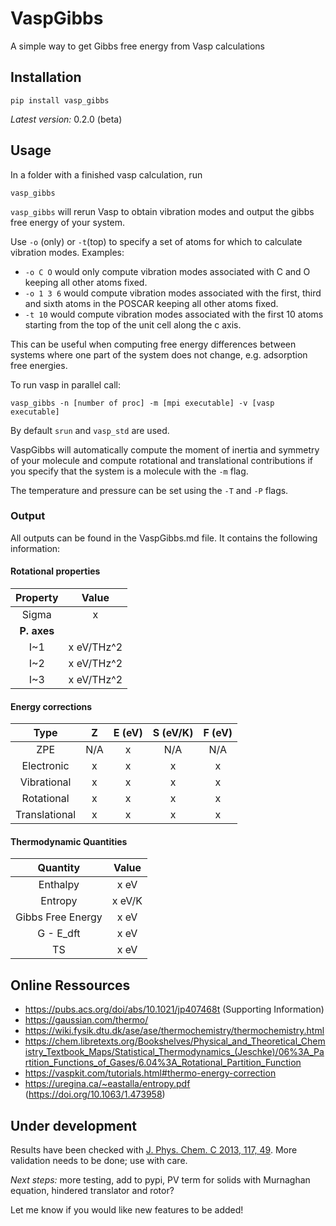 # VaspGibbs

A simple way to get Gibbs free energy from Vasp calculations

## Installation

```
pip install vasp_gibbs
```

*Latest version:* 0.2.0 (beta)

## Usage

In a folder with a finished vasp calculation, run
```
vasp_gibbs
```

`vasp_gibbs` will rerun Vasp to obtain vibration modes and output the gibbs free energy of your system.

Use `-o` (only) or `-t`(top) to specify a set of atoms for which to calculate vibration modes. Examples:

 * `-o C O` would only compute vibration modes associated with C and O keeping all other atoms fixed.
 * `-o 1 3 6` would compute vibration modes associated with the first, third and sixth atoms in the POSCAR keeping all other atoms fixed.
 * `-t 10` would compute vibration modes associated with the first 10 atoms starting from the top of the unit cell along the c axis.

This can be useful when computing free energy differences between systems where one part of the system does not change, e.g. adsorption free energies.

To run vasp in parallel call:
```
vasp_gibbs -n [number of proc] -m [mpi executable] -v [vasp executable]
```

By default `srun` and `vasp_std` are used.

VaspGibbs will automatically compute the moment of inertia and symmetry of your molecule and compute rotational and translational contributions if you specify that the system is a molecule with the `-m` flag.

The temperature and pressure can be set using the `-T` and `-P` flags.

### Output

All outputs can be found in the VaspGibbs.md file. It contains the following information:

#### Rotational properties
|     Property     |          Value          |
| :--------------: | :---------------------: |
|      Sigma       |            x            |
|   **P. axes**    |                         |
|       I~1        |       x        eV/THz^2 |
|       I~2        |       x        eV/THz^2 |
|       I~3        |       x        eV/THz^2 |


#### Energy corrections
|      Type      |       Z        |     E (eV)     |    S (eV/K)    |     F (eV)     |
| :------------: | :------------: | :------------: | :------------: | :------------: |
|      ZPE       |      N/A       |        x       |      N/A       |      N/A       |
|   Electronic   |        x       |        x       |        x       |        x       |
|  Vibrational   |        x       |        x       |        x       |        x       |
|   Rotational   |        x       |        x       |        x       |        x       |
| Translational  |        x       |        x       |        x       |        x       |


#### Thermodynamic Quantities
|     Quantity      |        Value        |
| :---------------: | :-----------------: |
|     Enthalpy      |          x      eV  |
|      Entropy      |          x     eV/K |
| Gibbs Free Energy |          x      eV  |
|     G - E_dft     |          x      eV  |
|        TS         |          x      eV  |

## Online Ressources

* https://pubs.acs.org/doi/abs/10.1021/jp407468t (Supporting Information)
* https://gaussian.com/thermo/
* https://wiki.fysik.dtu.dk/ase/ase/thermochemistry/thermochemistry.html
* https://chem.libretexts.org/Bookshelves/Physical_and_Theoretical_Chemistry_Textbook_Maps/Statistical_Thermodynamics_(Jeschke)/06%3A_Partition_Functions_of_Gases/6.04%3A_Rotational_Partition_Function
* https://vaspkit.com/tutorials.html#thermo-energy-correction
* https://uregina.ca/~eastalla/entropy.pdf (https://doi.org/10.1063/1.473958)

## Under development

Results have been checked with [J. Phys. Chem. C 2013, 117, 49](https://pubs.acs.org/doi/abs/10.1021/jp407468t). More validation needs to be done; use with care.

*Next steps:* more testing, add to pypi, PV term for solids with Murnaghan equation, hindered translator and rotor?

Let me know if you would like new features to be added!

